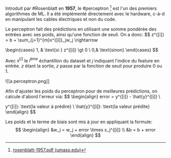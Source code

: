 Introduit par #Rosenblatt en **1957**, le #perceptron [^1] est l'un des premiers algorithmes de ML. Il a été implémenté directement avec le hardware, c-à-d en manipulant les cables électriques et non du code.

Le perceptron fait des prédictions en utilisant une somme pondérée des entrées avec ses poids, ainsi qu'une fonction de seuil. On a donc:
$$
z^{[i]} = b + \sum_{j=1}^{m}x^{[i]}_jw_j \rightarrow 

\begin{cases}
1, & \text{si } z^{[i]} \gt 0 \\
0,& \text{sinon}
\end{cases}
$$

Avec $x^{[i]}$ le $i^{\text{ème}}$ échantillon du dataset et $j$ indiquant l'indice du feature en entrée.
$z$ étant la sortie, $z$ passe par la fonction de seuil pour produire 0 ou 1.

![[a perceptron.png]]

Afin d'ajuster les poids du perceptron pour de meilleures prédictions, on calcule d'abord l'erreur via:
$$
\begin{align}
error = y^{[i]} - \hat{y}^{[i]} \\

y^{[i]}: \text{la valeur à prédire} \\
\hat{y}^{[i]}: \text{la valeur prédite}
\end{align}
$$

Les poids et le terme de biais sont mis à jour en appliquant la formule:
$$
\begin{align}
&w_j = w_j + error \times x_j^{[i]} \\
&b = b + error
\end{align}
$$




[^1]: [rosenblatt-1957.pdf (umass.edu)](https://blogs.umass.edu/brain-wars/files/2016/03/rosenblatt-1957.pdf)